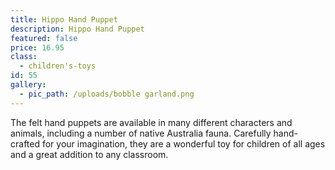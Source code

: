 ```yaml
---
title: Hippo Hand Puppet
description: Hippo Hand Puppet
featured: false
price: 16.95
class:
  - children's-toys
id: 55
gallery:
  - pic_path: /uploads/bobble garland.png
---
```



The felt hand puppets are available in many different characters and animals, including a number of native Australia fauna. Carefully hand-crafted for your imagination, they are a wonderful toy for children of all ages and a great addition to any classroom.
